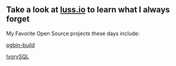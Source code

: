 ## Take a look at [luss.io](http://luss.io) to learn what I always forget

My Favorite Open Source projects these days include:

[pgbin-build](https://gituhb.com/pgedge/pgbin-build)

[IvorySQL](https://github.com/IvorySQl/IvorySQL)

